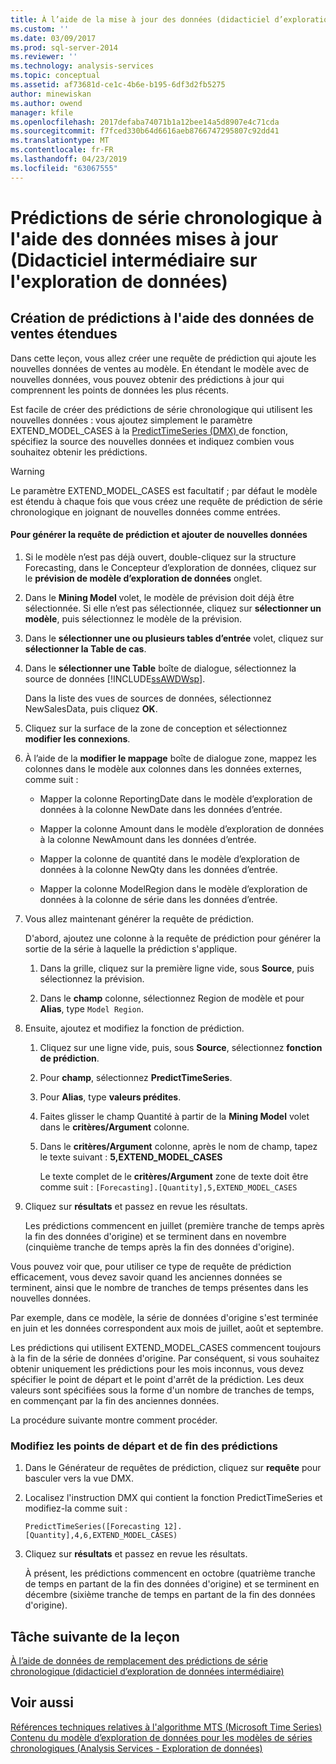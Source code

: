 ```yaml
---
title: À l’aide de la mise à jour des données (didacticiel d’exploration de données intermédiaire) des prédictions de série chronologique | Microsoft Docs
ms.custom: ''
ms.date: 03/09/2017
ms.prod: sql-server-2014
ms.reviewer: ''
ms.technology: analysis-services
ms.topic: conceptual
ms.assetid: af73681d-ce1c-4b6e-b195-6df3d2fb5275
author: minewiskan
ms.author: owend
manager: kfile
ms.openlocfilehash: 2017defaba74071b1a12bee14a5d8907e4c71cda
ms.sourcegitcommit: f7fced330b64d6616aeb8766747295807c92dd41
ms.translationtype: MT
ms.contentlocale: fr-FR
ms.lasthandoff: 04/23/2019
ms.locfileid: "63067555"
---
```

# <a name="time-series-predictions-using-updated-data-intermediate-data-mining-tutorial"></a>Prédictions de série chronologique à l'aide des données mises à jour (Didacticiel intermédiaire sur l'exploration de données)
    
## <a name="creating-predictions-using-the-extended-sales-data"></a>Création de prédictions à l'aide des données de ventes étendues  
 Dans cette leçon, vous allez créer une requête de prédiction qui ajoute les nouvelles données de ventes au modèle. En étendant le modèle avec de nouvelles données, vous pouvez obtenir des prédictions à jour qui comprennent les points de données les plus récents.  
  
 Est facile de créer des prédictions de série chronologique qui utilisent les nouvelles données : vous ajoutez simplement le paramètre EXTEND_MODEL_CASES à la [PredictTimeSeries &#40;DMX&#41; ](/sql/dmx/predicttimeseries-dmx) de fonction, spécifiez la source des nouvelles données et indiquez combien vous souhaitez obtenir les prédictions.  
  
> [!WARNING]  
>  Le paramètre EXTEND_MODEL_CASES est facultatif ; par défaut le modèle est étendu à chaque fois que vous créez une requête de prédiction de série chronologique en joignant de nouvelles données comme entrées.  
  
#### <a name="to-build-the-prediction-query-and-add-new-data"></a>Pour générer la requête de prédiction et ajouter de nouvelles données  
  
1.  Si le modèle n’est pas déjà ouvert, double-cliquez sur la structure Forecasting, dans le Concepteur d’exploration de données, cliquez sur le **prévision de modèle d’exploration de données** onglet.  
  
2.  Dans le **Mining Model** volet, le modèle de prévision doit déjà être sélectionnée. Si elle n’est pas sélectionnée, cliquez sur **sélectionner un modèle**, puis sélectionnez le modèle de la prévision.  
  
3.  Dans le **sélectionner une ou plusieurs tables d’entrée** volet, cliquez sur **sélectionner la Table de cas**.  
  
4.  Dans le **sélectionner une Table** boîte de dialogue, sélectionnez la source de données [!INCLUDE[ssAWDWsp](../includes/ssawdwsp-md.md)].  
  
     Dans la liste des vues de sources de données, sélectionnez NewSalesData, puis cliquez **OK**.  
  
5.  Cliquez sur la surface de la zone de conception et sélectionnez **modifier les connexions**.  
  
6.  À l’aide de la **modifier le mappage** boîte de dialogue zone, mappez les colonnes dans le modèle aux colonnes dans les données externes, comme suit :  
  
    -   Mapper la colonne ReportingDate dans le modèle d’exploration de données à la colonne NewDate dans les données d’entrée.  
  
    -   Mapper la colonne Amount dans le modèle d’exploration de données à la colonne NewAmount dans les données d’entrée.  
  
    -   Mapper la colonne de quantité dans le modèle d’exploration de données à la colonne NewQty dans les données d’entrée.  
  
    -   Mapper la colonne ModelRegion dans le modèle d’exploration de données à la colonne de série dans les données d’entrée.  
  
7.  Vous allez maintenant générer la requête de prédiction.  
  
     D'abord, ajoutez une colonne à la requête de prédiction pour générer la sortie de la série à laquelle la prédiction s'applique.  
  
    1.  Dans la grille, cliquez sur la première ligne vide, sous **Source**, puis sélectionnez la prévision.  
  
    2.  Dans le **champ** colonne, sélectionnez Region de modèle et pour **Alias**, type `Model Region`.  
  
8.  Ensuite, ajoutez et modifiez la fonction de prédiction.  
  
    1.  Cliquez sur une ligne vide, puis, sous **Source**, sélectionnez **fonction de prédiction**.  
  
    2.  Pour **champ**, sélectionnez **PredictTimeSeries**.  
  
    3.  Pour **Alias**, type **valeurs prédites**.  
  
    4.  Faites glisser le champ Quantité à partir de la **Mining Model** volet dans le **critères/Argument** colonne.  
  
    5.  Dans le **critères/Argument** colonne, après le nom de champ, tapez le texte suivant :  **5,EXTEND_MODEL_CASES**  
  
         Le texte complet de le **critères/Argument** zone de texte doit être comme suit : `[Forecasting].[Quantity],5,EXTEND_MODEL_CASES`  
  
9. Cliquez sur **résultats** et passez en revue les résultats.  
  
     Les prédictions commencent en juillet (première tranche de temps après la fin des données d'origine) et se terminent dans en novembre (cinquième tranche de temps après la fin des données d'origine).  
  
 Vous pouvez voir que, pour utiliser ce type de requête de prédiction efficacement, vous devez savoir quand les anciennes données se terminent, ainsi que le nombre de tranches de temps présentes dans les nouvelles données.  
  
 Par exemple, dans ce modèle, la série de données d'origine s'est terminée en juin et les données correspondent aux mois de juillet, août et septembre.  
  
 Les prédictions qui utilisent EXTEND_MODEL_CASES commencent toujours à la fin de la série de données d'origine. Par conséquent, si vous souhaitez obtenir uniquement les prédictions pour les mois inconnus, vous devez spécifier le point de départ et le point d'arrêt de la prédiction. Les deux valeurs sont spécifiées sous la forme d'un nombre de tranches de temps, en commençant par la fin des anciennes données.  
  
 La procédure suivante montre comment procéder.  
  
### <a name="change-the-start-and-end-points-of-the-predictions"></a>Modifiez les points de départ et de fin des prédictions  
  
1.  Dans le Générateur de requêtes de prédiction, cliquez sur **requête** pour basculer vers la vue DMX.  
  
2.  Localisez l'instruction DMX qui contient la fonction PredictTimeSeries et modifiez-la comme suit :  
  
     `PredictTimeSeries([Forecasting 12].[Quantity],4,6,EXTEND_MODEL_CASES)`  
  
3.  Cliquez sur **résultats** et passez en revue les résultats.  
  
     À présent, les prédictions commencent en octobre (quatrième tranche de temps en partant de la fin des données d'origine) et se terminent en décembre (sixième tranche de temps en partant de la fin des données d'origine).  
  
## <a name="next-task-in-lesson"></a>Tâche suivante de la leçon  
 [À l’aide de données de remplacement des prédictions de série chronologique &#40;didacticiel d’exploration de données intermédiaire&#41;](../../2014/tutorials/time-series-predictions-replacement-data-intermediate-data-mining.md)  
  
## <a name="see-also"></a>Voir aussi  
 [Références techniques relatives à l'algorithme MTS (Microsoft Time Series)](../../2014/analysis-services/data-mining/microsoft-time-series-algorithm-technical-reference.md)   
 [Contenu du modèle d’exploration de données pour les modèles de séries chronologiques &#40;Analysis Services - Exploration de données&#41;](../../2014/analysis-services/data-mining/mining-model-content-for-time-series-models-analysis-services-data-mining.md)  
  
  
